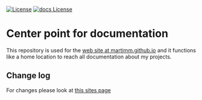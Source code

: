 [![License](http://martimm.github.io/label/License-label.svg)](http://www.perlfoundation.org/artistic_license_2_0)
[![docs License](http://martimm.github.io/label/License-label-docs.svg)](http://www.perlfoundation.org/artistic_license_2_0)

# Center point for documentation

This repository is used for the [web site at martimm.github.io](https://martimm.github.io/) and it functions like a home location to reach all documentation about my projects.


## Change log

For changes please look at [this sites page](https://martimm.github.io/content-docs/about.html)

<!--
* 2020-07-02 0.6.0
  * New start for this main entry point of all project information. Have some experience now with Jekyll to document the Gnome GTK+ project.

* 0.5.0
  * jquery select a[data_href] directly. Therefore the ref doesn't need to be
  checked because it will not be selected.
  * jquery fadin/out to make appearence nicer.
  * Reload of the same article is prevented.

* 0.4.0
  * Used jquery from google apis
  * Split an article from index.sxml
  * Setup directories Sxml for all sxml files and directories therein mirroring
  the site like Articles/03-12.
  * Split css from index.sxml

* 0.3.1 Oeps, picture too large png convert to jpg almost 100x smaller.
* 0.3.0 Ok, now we need content!
* 0.2.1 Moved out program to Semi-xml as sxml2xml
* 0.2.0 Created generate-site.pl6
* 0.1.2 Tests with my own programs
* 0.1.1 Tried a template from opendesign.org
* 2016-SomeMonth-SomeDay 0.1.0 Setup
-->
